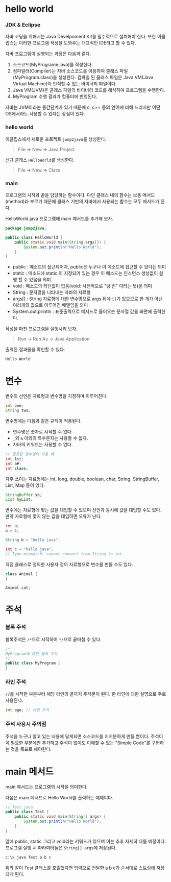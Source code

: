 # hello world

### JDK & Eclipse

자바 코딩을 위해서는 Java Develpoment Kit를 필수적으로 설치해야 한다. 또한 이클립스는 이러한 프로그램 작성을 도와주는 대표적인 IDE라고 할 수 있다.

자바 프로그램이 실행되는 과정은 다음과 같다.

1. 소스코드(MyPrograme.java)를 작성한다.
2. 컴파일러(Compiler)는 자바 소스코드를 이용하여 클래스 파일(MyProgram.class)을 생성한다. 컴파일 된 클래스 파일은 Java VM(Java Virtual Machine)이 인식할 수 있는 바이너리 파일이다.
3. Java VM(JVM)은 클래스 파일의 바이너리 코드를 해석하여 프로그램을 수행한다.
4. MyProgram 수행 결과가 컴퓨터에 반영된다.

자바는 JVM이라는 중간단계가 있기 때문에 c, c++ 등의 언어에 비해 느리지만 어떤 OS에서라도 사용할 수 있다는 장점이 있다.

### hello world

이클립스에서 새로운 프로젝트 `jump2java`를 생성한다.

> File => New => Java Project

신규 클래스 `HelloWorld`를 생성한다.

> File => New => Class

### main

프로그램의 시작과 끝을 담당하는 함수이다. 다만 클래스 내의 함수는 보통 메서드(method)라 부르기 때문에 클래스 기반의 자바에서 사용되는 함수는 모두 메서드가 된다.

HelloWorld.java 프로그램에 main 메서드를 추가해 보자.

```java
package jump2java;

public class HelloWorld {
    public static void main(String args[]) {
        System.out.println("Hello World");
    }
}
```

- public : 메소드의 접근제어자, public은 누구나 이 메소드에 접근할 수 있다는 의미
- static : 메소드에 static 이 지정되어 있는 경우 이 메소드는 인스턴스 생성없이 실행 할 수 있음을 의미
- void : 메소드의 리턴값이 없음(void: 사전적으로 "텅 빈" 이라는 뜻)을 의미
- String : 문자열을 나타내는 자바의 자료형
- args[] : String 자료형에 대한 변수명으로 args 뒤에 `[]`가 있으므로 한 개가 아닌 여러개의 값으로 이루어진 배열임을 의미
- System.out.println : 표준출력으로 메서드로 들어오는 문자열 값을 화면에 출력한다.

작성을 마친 프로그램을 실행시켜 보자.

> Run -> Run As -> Java Application

출력된 결과물을 확인할 수 있다.

```
Hello World
```



# 변수

변수의 선언은 자료형과 변수명을 지정하며 이루어진다.

```java
int one;
String two;
```

변수명에는 다음과 같은 규칙이 적용된다.

- 변수명은 숫자로 시작할 수 없다.
- `_`와 `&` 이외의 특수문자는 사용할 수 없다.
- 자바의 키워드는 사용할 수 없다.

```java
// 잘못된 변수명의 사용 예
int 1st;
int a#;
int class;
```

자주 쓰이는 자료형에는 int, long, double, boolean, char, String, StringBuffer, List, Map 등이 있다.

```java
StringBuffer sb;
List myList;
```

변수에는 자료형에 맞는 값을 대입할 수 있으며 선언과 동시에 값을 대입할 수도 있다. 만약 자료형에 맞지 않는 값을 대입하면 오류가 난다.

```java
int a;
a = 1;

String b = "hello java";

int c = "hello java";
// Type mismatch: cannot convert from String to int
```

직접 클래스로 정의한 사용자 정의 자료형으로 변수를 만들 수도 있다.

```java
class Animal {
}

Animal cat;
```




# 주석

### 블록 주석

블록주석은 `/*`으로 시작하여 `*/`으로 끝마칠 수 있다.

```java
/*
MyProgram에 대한 블록 주석
*/
public class MyProgram {
}
```

### 라인 주석

`//`를 시작한 부분부터 해당 라인의 끝까지 주석문이 된다. 한 라인에 대한 설명으로 주로 사용된다.

```java
int age; // 라인 주석
```

### 주석 사용시 주의점

주석을 누구나 알고 있는 내용에 달게되면 소스코드를 지저분하게 만들 뿐이다. 주석이 꼭 필요한 부분에만 추가하고 주석이 없이도 이해할 수 있는 "Simple Code"를 구현하는 것을 목표로 해야한다.



# main 메서드

main 메서드는 프로그램의 시작을 의미한다.

다음은 main 메서드로 Hello World를 출력하는 예제이다.

```java
// Test.java
public class Test {
    public static void main(String[] args) {
        System.out.println("Hello World");
    }
}
```

앞에 public, static 그리고 void라는 키워드가 있으며 이는 추후 자세히 다룰 예정이다. 프로그램 실행 시 파라미터들은 `String[] args`에 저장된다.

```bash
c:\> java Test a b c
```

위와 같이 Test 클래스를 호출했다면 입력으로 전달한 a b c가 순서대로 스트링에 저장되게 된다.